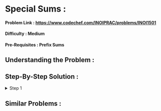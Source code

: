 # Special Sums :

#### Problem Link : https://www.codechef.com/INOIPRAC/problems/INOI1501
#### Difficulty : Medium
#### Pre-Requisites : Prefix Sums

## Understanding the Problem :


## Step-By-Step Solution :

<details>
  <summary> Step 1 </summary>
  
  \
  This is a very important step\
  very bery
  
  ```cpp
  for(ll i = 0; i < n; i++){
    dp[i] = dp[i-1] + 1;
  }
  ```
  </details>

## Similar Problems :
